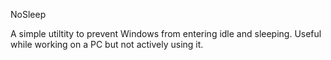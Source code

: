 NoSleep

A simple utiltity to prevent Windows from entering idle and sleeping. Useful while working on a PC but not actively using it.
